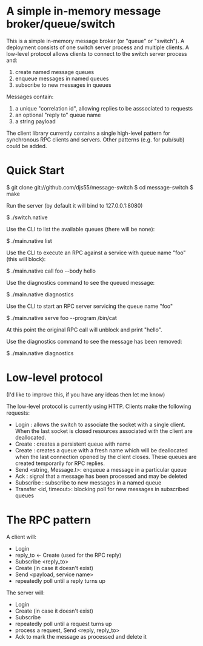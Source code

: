 A simple in-memory message broker/queue/switch
==============================================

This is a simple in-memory message broker (or "queue" or "switch"). A deployment
consists of one switch server process and multiple clients. A low-level protocol
allows clients to connect to the switch server process and:

  1. create named message queues
  2. enqueue messages in named queues
  3. subscribe to new messages in queues

Messages contain:

  1. a unique "correlation id", allowing replies to be asssociated to requests
  2. an optional "reply to" queue name
  3. a string payload

The client library currently contains a single high-level pattern for synchronous
RPC clients and servers. Other patterns (e.g. for pub/sub) could be added.

Quick Start
===========

  $ git clone git://github.com/djs55/message-switch
  $ cd message-switch
  $ make

Run the server (by default it will bind to 127.0.0.1:8080)

  $ ./switch.native 

Use the CLI to list the available queues (there will be none):

  $ ./main.native list

Use the CLI to execute an RPC against a service with queue name "foo" (this will block):

  $ ./main.native call foo --body hello

Use the diagnostics command to see the queued message:

  $ ./main.native diagnostics

Use the CLI to start an RPC server servicing the queue name "foo"

  $ ./main.native serve foo --program /bin/cat

At this point the original RPC call will unblock and print "hello".

Use the diagnostics command to see the message has been removed:

  $ ./main.native diagnostics

Low-level protocol
==================

(I'd like to improve this, if you have any ideas then let me know)

The low-level protocol is currently using HTTP. Clients make the following
requests:

  * Login <client identifier>: allows the switch to associate the socket
    with a single client. When the last socket is closed resources associated
    with the client are deallocated.
  * Create <Some name>: creates a persistent queue with name <name>
  * Create <None>: creates a queue with a fresh name which will be deallocated
    when the last connection opened by the client closes. These queues are
    created temporarily for RPC replies.
  * Send <string, Message.t>: enqueue a message in a particular queue
  * Ack <message id>: signal that a message has been processed and may be
    deleted
  * Subscribe <name>: subscribe to new messages in a named queue
  * Transfer <id, timeout>: blocking poll for new messages in subscribed queues
 
The RPC pattern
===============

A client will:

  * Login <some client id>
  * reply_to <- Create <None> (used for the RPC reply)
  * Subscribe <reply_to>
  * Create <service name> (in case it doesn't exist)
  * Send <payload, service name>
  * repeatedly poll <Transfer> until a reply turns up

The server will:

  * Login <some client id>
  * Create <service name> (in case it doesn't exist)
  * Subscribe <service name>
  * repeatedly poll <Transfer> until a request turns up
  * process a request, Send <reply, reply_to>
  * Ack <message id> to mark the message as processed and delete it


